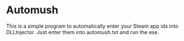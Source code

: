 # Automush
This is a simple program to automatically enter your Steam app ids into DLLInjector.
Just enter them into automush.txt and run the exe.
